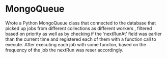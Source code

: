 # MongoQueue
Wrote a Python MongoQueue class that connected to the database that picked up jobs from different  collections as different workers , filtered based on priority as well as by checking if the ‘nextRunAt’ field was earlier than the current time and registered each of them with a function call to execute.  After executing each job with some functon, based on the frequency of the job the nextRun was reser accordingly. 
